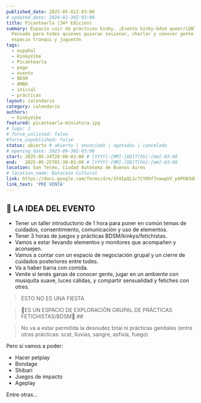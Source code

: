 ```yaml
---
published_date: 2025-05-01Z-03:00
# updated_date: 2024-02-30Z-03:00
title: Picantearla (34ª Edición)
summary: Espacio cuir de prácticas kinky. ¡Evento kinky-bdsm queer/LGBTTTB+!
  Pensado para todes quienes quieran sesionar, charlar y conocer gente en un
  espacio tranqui y juguetón
tags:
  - español
  - KinkyVibe
  - Picantearla
  - pago
  - evento
  - BDSM
  - AMBA
  - inicial
  - prácticas
layout: calendario
category: calendario
authors:
  - KinkyVibe
featured: picantearla-miniatura.jpg
# logo: 2
# force_unlisted: false
#force_unpublished: false
status: abierto # abierto | anunciado | agotadas | cancelado
# opening_date: 2023-09-30Z-03:00
start: 2025-05-24T20:00-03:00 # [YYYY]-[MM]-[DD]T[hh]:[mm]-03:00
end:   2025-05-25T01:30-03:00 # [YYYY]-[MM]-[DD]T[hh]:[mm]-03:00
location: San Telmo, Ciudad Autónoma de Buenos Aires
# location_name: Batacazo Cultural
link: https://docs.google.com/forms/d/e/1FAIpQLSc7CYROf7nawgVV_p6PKB3dEUaeIO-d5jhC0KpWXqDr1ToJ0g/viewform?usp=sf_link
link_text: 'PRE VENTA'
---
```


## 🤩 LA IDEA DEL EVENTO

- Tener un taller introductorio de 1 hora para poner en común temas de cuidados, consentimiento, comunicación y uso de elementos.
- Tener 3 horas de juegos y prácticas BDSM/kinkys/fetichistas.
- Vamos a estar llevando elementos y monitores que acompañen y aconsejen.
- Vamos a contar con un espacio de negociación grupal y un cierre de cuidados posteriores entre todes.
- Va a haber barra con comida.
- Venite si tenés ganas de conocer gente, jugar en un ambiente con musiquita suave, luces cálidas, y compartir sensualidad y fetiches con otres.

> ESTO NO ES UNA FIESTA

> 🍭ES UN ESPACIO DE EXPLORACIÓN GRUPAL DE PRÁCTICAS FETICHISTAS/BDSM🍭.##

> No va a estar permitida la desnudez total ni prácticas genitales (entre otras prácticas: scat, lluvias, sangre, asfixia, fuego)

Pero sí vamos a poder:

- Hacer petplay
- Bondage
- Shibari
- Juegos de impacto
- Ageplay

Entre otras...
